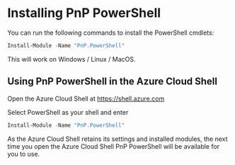 # Installing PnP PowerShell

You can run the following commands to install the PowerShell cmdlets:

```powershell
Install-Module -Name "PnP.PowerShell"
```

This will work on Windows / Linux / MacOS.

## Using PnP PowerShell in the Azure Cloud Shell

Open the Azure Cloud Shell at https://shell.azure.com

Select PowerShell as your shell and enter

```powershell
Install-Module -Name "PnP.PowerShell"
```

As the Azure Cloud Shell retains its settings and installed modules, the next time you open the Azure Cloud Shell PnP PowerShell will be available for you to use.

